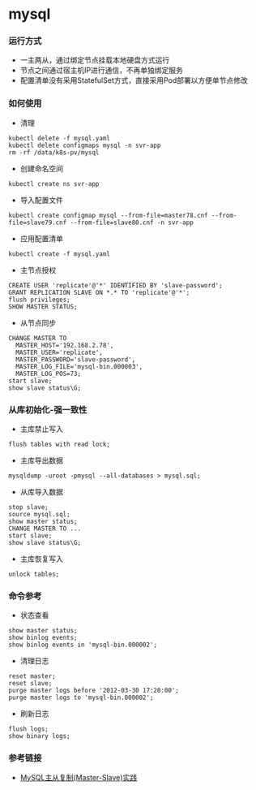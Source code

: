 # mysql

### 运行方式
- 一主两从，通过绑定节点挂载本地硬盘方式运行
- 节点之间通过宿主机IP进行通信，不再单独绑定服务
- 配置清单没有采用StatefulSet方式，直接采用Pod部署以方便单节点修改

### 如何使用
- 清理
```
kubectl delete -f mysql.yaml
kubectl delete configmaps mysql -n svr-app
rm -rf /data/k8s-pv/mysql
```
- 创建命名空间
```
kubectl create ns svr-app
```
- 导入配置文件
```
kubectl create configmap mysql --from-file=master78.cnf --from-file=slave79.cnf --from-file=slave80.cnf -n svr-app
```
- 应用配置清单
```
kubectl create -f mysql.yaml
```
- 主节点授权
```
CREATE USER 'replicate'@'*' IDENTIFIED BY 'slave-password';
GRANT REPLICATION SLAVE ON *.* TO 'replicate'@'*';
flush privileges;
SHOW MASTER STATUS;
```
- 从节点同步
```
CHANGE MASTER TO
  MASTER_HOST='192.168.2.78',
  MASTER_USER='replicate',
  MASTER_PASSWORD='slave-password',
  MASTER_LOG_FILE='mysql-bin.000003',
  MASTER_LOG_POS=73;
start slave;
show slave status\G;
```

### 从库初始化-强一致性
- 主库禁止写入
```
flush tables with read lock;
```
- 主库导出数据
```
mysqldump -uroot -pmysql --all-databases > mysql.sql;
```
- 从库导入数据
```
stop slave;
source mysql.sql;
show master status;
CHANGE MASTER TO ...
start slave;
show slave status\G;
```
- 主库恢复写入
```
unlock tables;
```

### 命令参考
- 状态查看
```
show master status;
show binlog events;
show binlog events in 'mysql-bin.000002';
```
- 清理日志
```
reset master;
reset slave;
purge master logs before '2012-03-30 17:20:00';
purge master logs to 'mysql-bin.000002';
```
- 刷新日志
```
flush logs;
show binary logs;
```

### 参考链接
- [MySQL主从复制(Master-Slave)实践](https://www.cnblogs.com/gl-developer/p/6170423.html)

